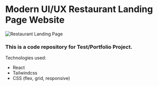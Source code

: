 # Modern UI/UX Restaurant Landing Page Website

![Restaurant Landing Page](https://i.ibb.co/5jxBKpw/image.png)

### This is a code repository for Test/Portfolio Project.

Technologies used:

- React
- Tailwindcss
- CSS (flex, grid, responsive)
